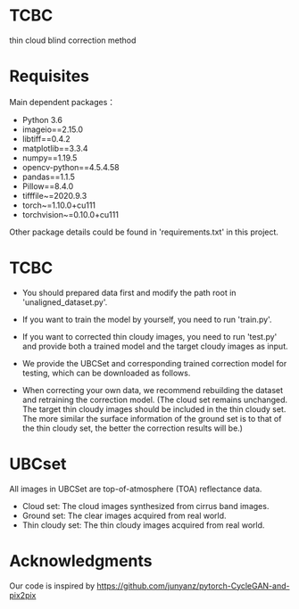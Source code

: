 # TCBC
thin cloud blind correction method

# Requisites
Main dependent packages：
- Python 3.6
- imageio==2.15.0
- libtiff==0.4.2
- matplotlib==3.3.4
- numpy==1.19.5
- opencv-python==4.5.4.58
- pandas==1.1.5
- Pillow==8.4.0
- tifffile~=2020.9.3
- torch~=1.10.0+cu111
- torchvision~=0.10.0+cu111

Other package details could be found in 'requirements.txt' in this project.

# TCBC
+ You should prepared data first and modify the path root in 'unaligned_dataset.py'. 
+ If you want to train the model by yourself, you need to run 'train.py'. 
+ If you want to corrected thin cloudy images, you need to run 'test.py' and provide both a trained model and the target cloudy images as input.

+ We provide the UBCSet and corresponding trained correction model for testing, which can be downloaded as follows.
+ When correcting your own data, we recommend rebuilding the dataset and retraining the correction model. (The cloud set remains unchanged. The target thin cloudy images should be included in the thin cloudy set. The more similar the surface information of the ground set is to that of the thin cloudy set, the better the correction results will be.)

# UBCset
All images in UBCSet are top-of-atmosphere (TOA) reflectance data.

+ Cloud set: The cloud images synthesized from cirrus band images.
+ Ground set: The clear images acquired from real world.
+ Thin cloudy set: The thin cloudy images acquired from real world.

# Acknowledgments
Our code is inspired by https://github.com/junyanz/pytorch-CycleGAN-and-pix2pix
